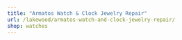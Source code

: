 ```yaml
---
title: "Armatos Watch & Clock Jewelry Repair"
url: /lakewood/armatos-watch-and-clock-jewelry-repair/
shop: watches
---
```

